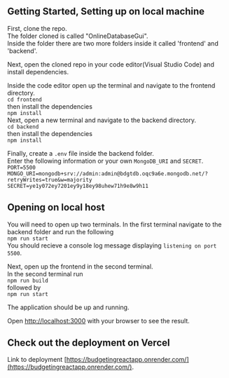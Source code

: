 ## Getting Started, Setting up on local machine

First, clone the repo.  
    The folder cloned is called "OnlineDatabaseGui".  
    Inside the folder there are two more folders inside it called 'frontend' and 'backend'.  

Next, open the cloned repo in your code editor(Visual Studio Code) and install dependencies.  

Inside the code editor open up the terminal and navigate to the frontend directory.  
`cd frontend`  
then install the dependencies  
`npm install`  
Next, open a new terminal and navigate to the backend directory.  
`cd backend`  
then install the dependencies  
`npm install`  

Finally, create a `.env` file inside the backend folder.  
    Enter the following information or your own `MongoDB_URI` and `SECRET`.  
    `PORT=5500`  
    `MONGO_URI=mongodb+srv://admin:admin@bdgtdb.oqc9a6e.mongodb.net/?retryWrites=true&w=majority`  
    `SECRET=ye1y072ey7201ey9y18ey98uhew71h9e8w9h11`  


## Opening on local host  

You will need to open up two terminals. In the first terminal navigate to the backend folder and run the following  
    `npm run start`  
    You should recieve a console log message displaying `listening on port 5500`.  

Next, open up the frontend in the second terminal.  
    In the second terminal run  
    `npm run build`  
    followed by  
    `npm run start`  

The application should be up and running.  

Open [http://localhost:3000](http://localhost:3000) with your browser to see the result.  



## Check out the deployment on Vercel  

Link to deployment [https://budgetingreactapp.onrender.com/](https://budgetingreactapp.onrender.com/).  

